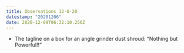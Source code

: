 ```yaml
---
title: Observations 12-6-20
datestamp: "20201206"
date: 2020-12-09T06:32:10.256Z
---
```

- The tagline on a box for an angle grinder dust shroud: “Nothing but Powerful!!”
